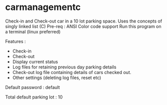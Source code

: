 # carmanagementc
Check-in and Check-out car in a 10 lot parking space.
Uses the concepts of singly linked list (C)
Pre-req : ANSI Color code support
Run this program on a terminal (linux preferred)


Features : 
* Check-in
* Check-out
* Display current status
* Log files for retaining previous day parking details
* Check-out log file containing details of cars checked out.
* Other settings (deleting log files, reset etc)

Default password : default

Total default parking lot : 10

